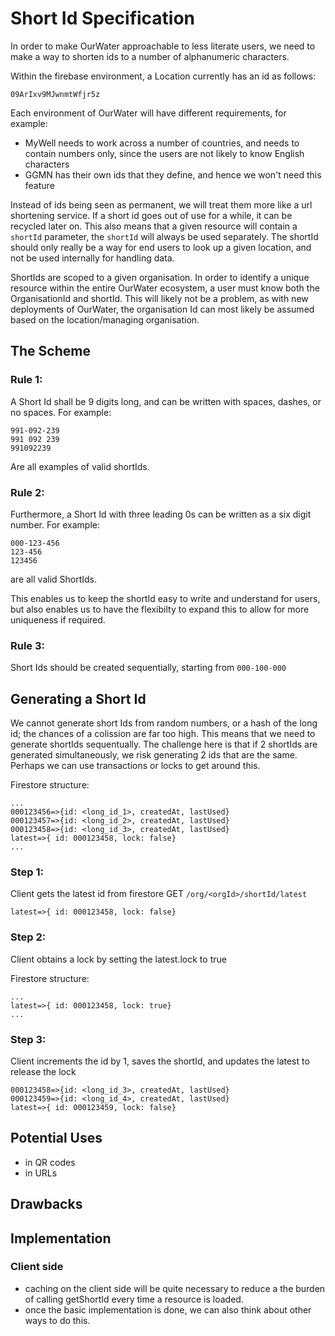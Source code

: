# Short Id Specification

In order to make OurWater approachable to less literate users, we need to make a way to shorten ids to a number of alphanumeric characters.

Within the firebase environment, a Location currently has an id as follows:

`09ArIxv9MJwnmtWfjr5z`

Each environment of OurWater will have different requirements, for example:

- MyWell needs to work across a number of countries, and needs to contain numbers only, since the users are not likely to know English characters
- GGMN has their own ids that they define, and hence we won't need this feature


Instead of ids being seen as permanent, we will treat them more like a url shortening service. If a short id goes out of use for a while, it can be recycled later on. This also means that a given resource will contain a `shortId` parameter, the `shortId` will always be used separately. The shortId should only really be a way for end users to look up a given location, and not be used internally for handling data.

ShortIds are scoped to a given organisation. In order to identify a unique resource within the entire OurWater ecosystem, a user must know both the OrganisationId and shortId. This will likely not be a problem, as with new deployments of OurWater, the organisation Id can most likely be assumed based on the location/managing organisation.


## The Scheme


### Rule 1:
A Short Id shall be 9 digits long, and can be written with spaces, dashes, or no spaces. For example:
```
991-092-239
991 092 239
991092239
```
Are all examples of valid shortIds.

### Rule 2:
Furthermore, a Short Id with three leading 0s can be written as a six digit number. For example:
```
000-123-456
123-456
123456
```
are all valid ShortIds. 

This enables us to keep the shortId easy to write and understand for users, but also enables us to have the flexibilty to expand this to allow for more uniqueness if required.

### Rule 3:
Short Ids should be created sequentially, starting from `000-100-000`



## Generating a Short Id

We cannot generate short Ids from random numbers, or a hash of the long id; the chances of a colission are far too high. This means that we need to generate shortIds sequentually. The challenge here is that if 2 shortIds are generated simultaneously, we risk generating 2 ids that are the same. Perhaps we can use transactions or locks to get around this.

Firestore structure:
```
...
000123456=>{id: <long_id_1>, createdAt, lastUsed}
000123457=>{id: <long_id_2>, createdAt, lastUsed}
000123458=>{id: <long_id_3>, createdAt, lastUsed}
latest=>{ id: 000123458, lock: false}
...
```

### Step 1:

Client gets the latest id from firestore GET `/org/<orgId>/shortId/latest`

`latest=>{ id: 000123458, lock: false}`

### Step 2:

Client obtains a lock by setting the latest.lock to true

Firestore structure:
```
...
latest=>{ id: 000123458, lock: true}
...
```

### Step 3:

Client increments the id by 1, saves the shortId, and updates the latest to release the lock

```
000123458=>{id: <long_id_3>, createdAt, lastUsed}
000123459=>{id: <long_id_4>, createdAt, lastUsed}
latest=>{ id: 000123459, lock: false}
```



## Potential Uses

- in QR codes
- in URLs


## Drawbacks


## Implementation


### Client side

- caching on the client side will be quite necessary to reduce a the burden of calling getShortId every time a resource is loaded.
- once the basic implementation is done, we can also think about other ways to do this.
